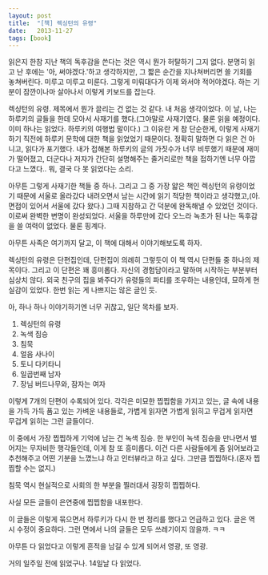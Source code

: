 ```yaml
---
layout: post
title:  "[책] 렉싱턴의 유령"
date:   2013-11-27
tags: [book]
---
```


  읽은지 한참 지난 책의 독후감을 쓴다는 것은 역시 뭔가 허탈하기 그지 없다. 분명히 읽고 난 후에는 '아, 써야겠다.'하고 생각하지만, 그 짧은 순간을 지나쳐버리면 쓸 기회를 놓쳐버린다. 미루고 미루고 미룬다. 그렇게 미뤄대다가 이제 와서야 적어야겠다. 하는 기분이 잠깐이나마 살아나서 이렇게 키보드를 잡는다. 

  렉싱턴의 유령. 제목에서 뭔가 끌리는 건 없는 것 같다. 내 처음 생각이었다. 이 날, 나는 하루키의 글들을 한데 모아서 사재기를 했다.(그야말로 사재기였다. 물론 읽을 예정이다. 이미 하나는 읽었다. 하루키의 여행법 말이다.) 그 이유란 게 참 단순한게, 이렇게 사재기 하기 직전에 하루키 문학에 대한 책을 읽었었기 때문이다. 정확히 말하면 다 읽은 건 아니고, 읽다가 포기했다. 내가 접해본 하루키의 글의 가짓수가 너무 비루했기 때문에 재미가 떨어졌고, 더군다나 저자가 간단히 설명해주는 줄거리로만 책을 접하기엔 너무 아깝다고 느꼈다.. 뭐, 결국 다 못 읽었다는 소리. 

  아무튼 그렇게 사재기한 책들 중 하나. 그리고 그 중 가장 얇은 책인 렉싱턴의 유령이었기 때문에 서울로 올라갔다 내려오면서 남는 시간에 읽기 적당한 책이라고 생각했고,(아. 면접이 있어서 서울에 갔다 왔다.) 그때 지참하고 간 덕분에 완독해낼 수 있었던 것이다. 이로써 완벽한 변명이 완성되었다. 서울을 하루만에 갔다 오느라 녹초가 된 나는 독후감을 쓸 여력이 없었다. 물론 핑계다. 

  아무튼 사족은 여기까지 달고, 이 책에 대해서 이야기해보도록 하자. 

  렉싱턴의 유령은 단편집인데, 단편집이 의례히 그렇듯이 이 책 역시 단편들 중 하나의 제목이다. 그리고 이 단편은 꽤 흥미롭다. 자신의 경험담이라고 말하며 시작하는 부분부터 심상치 않다. 외국 친구의 집을 봐주다가 유령들의 파티를 조우하는 내용인데, 묘하게 현실감이 있었다. 한번 읽는 게 나쁘지는 않은 글인 듯. 

  아, 하나 하나 이야기하기엔 너무 귀찮고, 일단 목차를 보자. 

1. 렉싱턴의 유령 
2. 녹색 짐승 
3. 침묵 
4. 얼음 사나이 
5. 토니 다키타니 
6. 일곱번째 남자 
7. 장님 버드나무와, 잠자는 여자 

  이렇게 7개의 단편이 수록되어 있다. 각각은 미묘한 찝찝함을 가지고 있는, 글 속에 내용을 가득 가득 품고 있는 가벼운 내용들로, 가볍게 읽자면 가볍게 읽히고 무겁게 읽자면 무겁게 읽히는 그런 글들이다. 

  이 중에서 가장 찝찝하게 기억에 남는 건 녹색 짐승. 한 부인이 녹색 짐승을 만나면서 벌어지는 무자비한 행각들인데, 이게 참 또 흥미롭다. 이건 다른 사람들에게 좀 읽어보라고 추천해주고 어떤 기분을 느꼈느냐 하고 인터뷰라고 하고 싶다. 그만큼 찝찝하다.(혼자 찝찝할 수는 없지.) 

침묵 역시 현실적으로 사회의 한 부분을 찔러대서 굉장히 찝찝하다. 

사실 모든 글들이 은연중에 찝찝함을 내포한다. 

  이 글들은 이렇게 묶으면서 하루키가 다시 한 번 정리를 했다고 언급하고 있다. 글은 역시 수정이 중요하다. 그런 면에서 나의 글들은 모두 쓰레기이지 않을까. ㅋㅋ 

  아무튼 다 읽었다고 이렇게 흔적을 남길 수 있게 되어서 영광, 또 영광. 

  거의 일주일 전에 읽었구나. 14일날 다 읽었다.